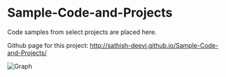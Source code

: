 # Sample-Code-and-Projects
Code samples from select projects are placed here.

Github page for this project: http://sathish-deevi.github.io/Sample-Code-and-Projects/

![Graph](https://dnlcrl.github.io/assets/dl-gviz/47.png)

